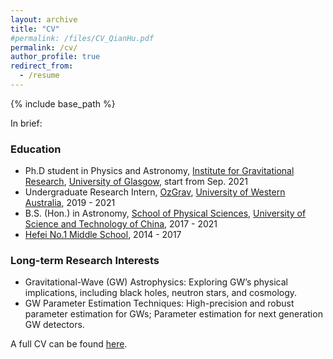 ```yaml
---
layout: archive
title: "CV"
#permalink: /files/CV_QianHu.pdf
permalink: /cv/
author_profile: true
redirect_from:
  - /resume
---
```


{% include base_path %}

In brief: 

### Education

* Ph.D student in Physics and Astronomy, [Institute for Gravitational Research](http://www.physics.gla.ac.uk/igr/index.php), [University of Glasgow](https://www.gla.ac.uk), start from Sep. 2021
* Undergraduate Research Intern, [OzGrav](https://www.gravity.uwa.edu.au), [University of Western Australia](https://www.uwa.edu.au), 2019 - 2021
* B.S. (Hon.) in Astronomy, [School of Physical Sciences](http://en.physics.ustc.edu.cn), [University of Science and Technology of China](http://en.ustc.edu.cn), 2017 - 2021
* [Hefei No.1 Middle School](http://www.hfyz.net/index/), 2014 - 2017

### Long-term Research Interests

* Gravitational-Wave (GW) Astrophysics: Exploring GW’s physical implications, including black holes, neutron stars, and cosmology.
* GW Parameter Estimation Techniques: High-precision and robust parameter estimation for GWs; Parameter estimation for next generation GW detectors.

A full CV can be found [here](marinerq.github.io/files/CV_QianHu.pdf).
